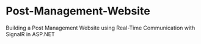 # Post-Management-Website
Building a Post Management Website using Real-Time Communication with SignalR in ASP.NET
